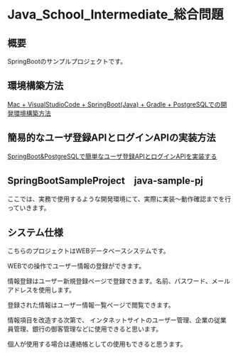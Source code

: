 # Java_School_Intermediate_総合問題

## 概要
SpringBootのサンプルプロジェクトです。

## 環境構築方法
[Mac + VisualStudioCode + SpringBoot(Java) + Gradle + PostgreSQLでの開発環境構築方法](https://qiita.com/ngnmsn/items/a8c52460739051d60760)

## 簡易的なユーザ登録APIとログインAPIの実装方法
[SpringBoot&PostgreSQLで簡単なユーザ登録APIとログインAPIを実装する](https://qiita.com/ngnmsn/items/636055bcc018783daa7f)

## SpringBootSampleProject　java-sample-pj
ここでは、実務で使用するような開発環境にて、実際に実装～動作確認までを行っていきます。
## システム仕様
こちらのプロジェクトはWEBデータベースシステムです。

WEBでの操作でユーザー情報の登録ができます。

情報登録はユーザー新規登録ページで登録できます。名前、パスワード、メールアドレスを使用します。

登録された情報はユーザー情報一覧ページで閲覧できます。

情報項目を改造する次第で、
インタネットサイトのユーザー管理、企業の従業員管理、銀行の御客管理などに使用できると思います。

個人が使用する場合は連絡帳としての使用もできると思うます。
